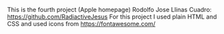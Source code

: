 This is the fourth project (Apple homepage)
Rodolfo Jose Llinas Cuadro: https://github.com/RadiactiveJesus
For this project I used plain HTML and CSS and used icons from https://fontawesome.com/



